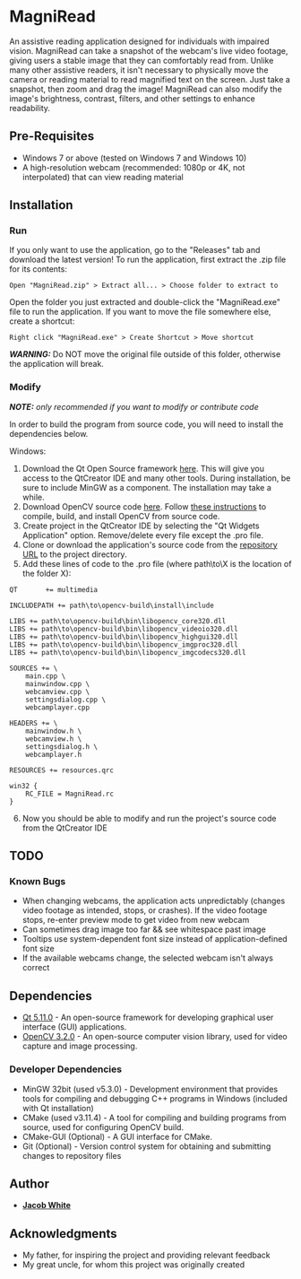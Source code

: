 # MagniRead

An assistive reading application designed for individuals with impaired vision. MagniRead can take a snapshot of the webcam's live video footage, giving users a stable image that they can comfortably read from. Unlike many other assistive readers, it isn't necessary to physically move the camera or reading material to read magnified text on the screen. Just take a snapshot, then zoom and drag the image! MagniRead can also modify the image's brightness, contrast, filters, and other settings to enhance readability.

## Pre-Requisites

* Windows 7 or above (tested on Windows 7 and Windows 10)
* A high-resolution webcam (recommended: 1080p or 4K, not interpolated) that can view reading material

## Installation

### Run

If you only want to use the application, go to the "Releases" tab and download the latest version! To run the application, first extract the .zip file for its contents:

```
Open "MagniRead.zip" > Extract all... > Choose folder to extract to
```

Open the folder you just extracted and double-click the "MagniRead.exe" file to run the application. If you want to move the file somewhere else, create a shortcut:

```
Right click "MagniRead.exe" > Create Shortcut > Move shortcut
```
__*WARNING:*__ Do NOT move the original file outside of this folder, otherwise the application will break. 

### Modify
***NOTE:** only recommended if you want to modify or contribute code*

In order to build the program from source code, you will need to install the dependencies below.

Windows:
1. Download the Qt Open Source framework [here](https://www.qt.io/download). This will give you access to the QtCreator IDE and many other tools. During installation, be sure to include MinGW as a component. The installation may take a while.
2. Download OpenCV source code [here](https://opencv.org/releases.html). Follow [these instructions](https://wiki.qt.io/How_to_setup_Qt_and_openCV_on_Windows) to compile, build, and install OpenCV from source code.
3. Create project in the QtCreator IDE by selecting the "Qt Widgets Application" option. Remove/delete every file except the .pro file.
4. Clone or download the application's source code from the [repository URL](https://github.com/jdwhite88/magni-read) to the project directory.
5. Add these lines of code to the .pro file (where path\to\X is the location of the folder X):
```
QT       += multimedia

INCLUDEPATH += path\to\opencv-build\install\include

LIBS += path\to\opencv-build\bin\libopencv_core320.dll
LIBS += path\to\opencv-build\bin\libopencv_videoio320.dll
LIBS += path\to\opencv-build\bin\libopencv_highgui320.dll
LIBS += path\to\opencv-build\bin\libopencv_imgproc320.dll
LIBS += path\to\opencv-build\bin\libopencv_imgcodecs320.dll

SOURCES += \
    main.cpp \
    mainwindow.cpp \
    webcamview.cpp \
    settingsdialog.cpp \
    webcamplayer.cpp

HEADERS += \
    mainwindow.h \
    webcamview.h \
    settingsdialog.h \
    webcamplayer.h

RESOURCES += resources.qrc

win32 {
	RC_FILE = MagniRead.rc
}
```
6. Now you should be able to modify and run the project's source code from the QtCreator IDE

## TODO

### Known Bugs
* When changing webcams, the application acts unpredictably (changes video footage as intended, stops, or crashes). If the video footage stops, re-enter preview mode to get video from new webcam
* Can sometimes drag image too far && see whitespace past image
* Tooltips use system-dependent font size instead of application-defined font size
* If the available webcams change, the selected webcam isn't always correct

## Dependencies
* [Qt 5.11.0](https://www.qt.io/) - An open-source framework for developing graphical user interface (GUI) applications.
* [OpenCV 3.2.0](https://opencv.org/) - An open-source computer vision library, used for video capture and image processing.

### Developer Dependencies
* MinGW 32bit (used v5.3.0) - Development environment that provides tools for compiling and debugging C++ programs in Windows (included with Qt installation)
* CMake (used v3.11.4) - A tool for compiling and building programs from source, used for configuring OpenCV build.
* CMake-GUI (Optional) - A GUI interface for CMake.
* Git (Optional) - Version control system for obtaining and submitting changes to repository files

## Author
* **[Jacob White](https://github.com/jdwhite88)**

## Acknowledgments
* My father, for inspiring the project and providing relevant feedback
* My great uncle, for whom this project was originally created
